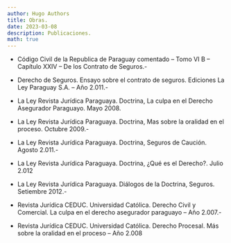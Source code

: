```yaml
---
author: Hugo Authors
title: Obras.
date: 2023-03-08
description: Publicaciones.
math: true
---
```


- Código Civil de la Republica de Paraguay comentado – Tomo VI B – Capítulo XXIV – De los Contrato de Seguros.-

<!--more-->

- Derecho de Seguros. Ensayo sobre el contrato de seguros. Ediciones La Ley Paraguay S.A. – Año 2.011.-

- La Ley Revista Jurídica Paraguaya. Doctrina, La culpa en el Derecho Asegurador Paraguayo. Mayo 2008.

- La Ley Revista Jurídica Paraguaya. Doctrina, Mas sobre la oralidad en el proceso. Octubre 2009.-

- La Ley Revista Jurídica Paraguaya. Doctrina, Seguros de Caución. Agosto 2.011.-

- La Ley Revista Jurídica Paraguaya. Doctrina, ¿Qué es el Derecho?. Julio 2.012

- La Ley Revista Jurídica Paraguaya. Diálogos de la Doctrina, Seguros. Setiembre 2012.-

- Revista Jurídica CEDUC. Universidad Católica. Derecho Civil y Comercial. La culpa en el derecho asegurador paraguayo – Año 2.007.-

- Revista Jurídica CEDUC. Universidad Católica. Derecho Procesal. Más sobre la oralidad en el proceso – Año 2.008
